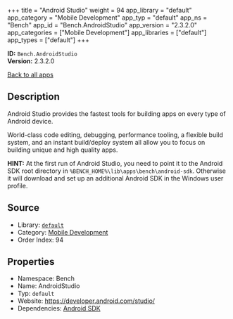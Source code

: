﻿+++
title = "Android Studio"
weight = 94
app_library = "default"
app_category = "Mobile Development"
app_typ = "default"
app_ns = "Bench"
app_id = "Bench.AndroidStudio"
app_version = "2.3.2.0"
app_categories = ["Mobile Development"]
app_libraries = ["default"]
app_types = ["default"]
+++

**ID:** `Bench.AndroidStudio`  
**Version:** 2.3.2.0  
<!--more-->

[Back to all apps](/apps/)

## Description
Android Studio provides the fastest tools for building apps on every type of Android device.

World-class code editing, debugging, performance tooling, a flexible build system, and an instant build/deploy system all allow you to focus on building unique and high quality apps.

**HINT:** At the first run of Android Studio, you need to point it to the
Android SDK root directory in `%BENCH_HOME%\lib\apps\bench\android-sdk`.
Otherwise it will download and set up an additional Android SDK in the Windows user profile.

## Source

* Library: [`default`](/app_libraries/default)
* Category: [Mobile Development](/app_categories/mobile-development)
* Order Index: 94

## Properties

* Namespace: Bench
* Name: AndroidStudio
* Typ: `default`
* Website: <https://developer.android.com/studio/>
* Dependencies: [Android SDK](/apps/Bench.AndroidSDK)

